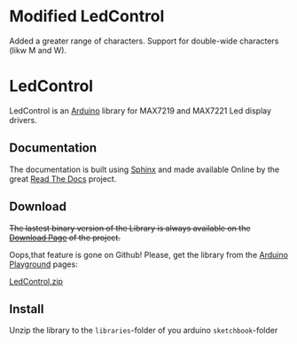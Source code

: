 Modified LedControl
==========
Added a greater range of characters. Support for double-wide characters (likw M and W).


LedControl
==========
LedControl is an [Arduino](http://arduino.cc) library for MAX7219 and MAX7221 Led display drivers.

Documentation
-------------
The documentation is built using [Sphinx](http://sphinx-doc.org/) and made available Online 
by the great [Read The Docs](http://readthedocs.org/) project.

Download
--------
~~The lastest binary version of the Library is always available on the 
[Download Page](https://github.com/wayoda/LedControl/downloads) of the project.~~

Oops,that feature is gone on Github!
Please, get the library from the [Arduino Playground](http://playground.arduino.cc/Main/LedControl) pages:

[LedControl.zip](http://arduino.cc/playground/uploads/Main/LedControl.zip)


Install
-------
Unzip the library to the `libraries`-folder of you arduino `sketchbook`-folder








